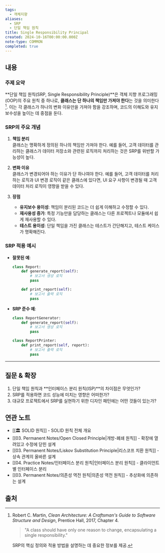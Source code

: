 ```yaml
---
tags:
  - 객체지향
aliases:
  - SRP
  - 단일 책임 원칙
title: Single Responsibility Principal
created: 2024-10-16T00:00:00.000Z
note-type: COMMON
completed: true
---
```


## 내용

### 주제 요약

**단일 책임 원칙(SRP, Single Responsibility Principle)**은 객체 지향 프로그래밍(OOP)의 주요 원칙 중 하나로, **클래스는 단 하나의 책임만 가져야 한다**는 것을 의미한다[^1]. 이는 각 클래스가 하나의 변화 이유만을 가져야 함을 강조하며, 코드의 이해도와 유지 보수성을 높이는 데 중점을 둔다.

### SRP의 주요 개념

1. **책임 분리**  
   클래스는 명확하게 정의된 하나의 책임만 가져야 한다. 예를 들어, 고객 데이터를 관리하는 클래스가 데이터 저장소와 관련된 로직까지 처리하는 것은 SRP를 위반할 가능성이 높다.

2. **변화 이유**  
   클래스가 변경되어야 하는 이유가 단 하나여야 한다. 예를 들어, 고객 데이터를 처리하는 로직과 UI 변경 로직이 같은 클래스에 있다면, UI 요구 사항이 변경될 때 고객 데이터 처리 로직이 영향을 받을 수 있다.

3. **장점**  
   - **유지보수 용이성**: 책임이 분리된 코드는 더 쉽게 이해하고 수정할 수 있다.
   - **재사용성 증가**: 특정 기능만을 담당하는 클래스는 다른 프로젝트나 모듈에서 쉽게 재사용할 수 있다.
   - **테스트 용이성**: 단일 책임을 가진 클래스는 테스트가 간단해지고, 테스트 케이스가 명확해진다.

### SRP 적용 예시

- **잘못된 예**:  
  ```python
  class Report:
      def generate_report(self):
          # 보고서 생성 로직
          pass

      def print_report(self):
          # 보고서 출력 로직
          pass
  ```

- **SRP 준수 예**:  
  ```python
  class ReportGenerator:
      def generate_report(self):
          # 보고서 생성 로직
          pass

  class ReportPrinter:
      def print_report(self, report):
          # 보고서 출력 로직
          pass
  ```

---

## 질문 & 확장

1. 단일 책임 원칙과 **인터페이스 분리 원칙(ISP)**의 차이점은 무엇인가?  
2. SRP를 적용하면 코드 성능에 미치는 영향은 어떠한가?  
3. 대규모 프로젝트에서 SRP를 실현하기 위한 디자인 패턴에는 어떤 것들이 있는가?

## 연관 노트

- [[🏛️ SOLID 원칙]] - SOLID 원칙 전체 개요
- [[03. Permanent Notes/Open Closed Principle|개방-폐쇄 원칙]] - 확장에 열려있고 수정에 닫힌 설계
- [[03. Permanent Notes/Liskov Substitution Principle|리스코프 치환 원칙]] - 상속 관계의 올바른 설계
- [[04. Practice Notes/인터페이스 분리 원칙|인터페이스 분리 원칙]] - 클라이언트별 인터페이스 분리
- [[03. Permanent Notes/의존성 역전 원칙|의존성 역전 원칙]] - 추상화에 의존하는 설계


## 출처

[^1]: Robert C. Martin, *Clean Architecture: A Craftsman's Guide to Software Structure and Design*, Prentice Hall, 2017, Chapter 4.  

    > "A class should have only one reason to change, encapsulating a single responsibility."  

    SRP의 핵심 정의와 적용 방법을 설명하는 데 중요한 정보를 제공.  
